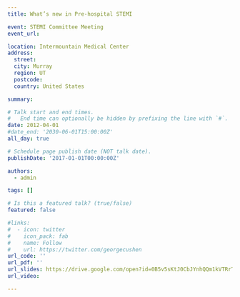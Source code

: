 ```yaml
---
title: What’s new in Pre-hospital STEMI

event: STEMI Committee Meeting
event_url: 

location: Intermountain Medical Center
address:
  street: 
  city: Murray
  region: UT
  postcode: 
  country: United States

summary: 

# Talk start and end times.
#   End time can optionally be hidden by prefixing the line with `#`.
date: 2012-04-01
#date_end: '2030-06-01T15:00:00Z'
all_day: true

# Schedule page publish date (NOT talk date).
publishDate: '2017-01-01T00:00:00Z'

authors:
  - admin

tags: []

# Is this a featured talk? (true/false)
featured: false

#links:
#  - icon: twitter
#    icon_pack: fab
#    name: Follow
#    url: https://twitter.com/georgecushen
url_code: ''
url_pdf: ''
url_slides: https://drive.google.com/open?id=0B5v5sKtJ0CbJYnhQQm1kVTRrTm8
url_video: 

---
```

